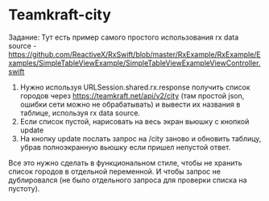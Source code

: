 # Teamkraft-city
Задание:
Тут есть пример самого простого использования rx data source - https://github.com/ReactiveX/RxSwift/blob/master/RxExample/RxExample/Examples/SimpleTableViewExample/SimpleTableViewExampleViewController.swift

1. Нужно используя URLSession.shared.rx.response получить список городов через https://teamkraft.net/api/v2/city (там простой json, ошибки сети можно не обрабатывать) и вывести их названия в таблице, используя rx data source.
2. Если список пустой, нарисовать на весь экран вьюшку с кнопкой update
3. На кнопку update послать запрос на /city заново и обновить таблицу, убрав полноэкранную вьюшку если пришел непустой ответ. 

Все это нужно сделать в функциональном стиле, чтобы не хранить список городов в отдельной переменной. И чтобы запрос не дублировался (не было отдельного запроса для проверки списка на пустоту).
